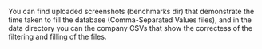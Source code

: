 You can find uploaded screenshots (benchmarks dir) that demonstrate the time taken to fill the database (Comma-Separated Values files), and in the data directory you can the company CSVs that show the correctess of the filtering and filling of the files.  

